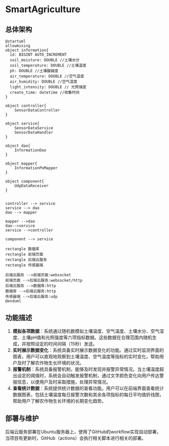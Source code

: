 # SmartAgriculture
## 总体架构
```plantuml
@startuml
allowmixing
object information{
  id: BIGINT AUTO_INCREMENT
  soil_moisture: DOUBLE //土壤水分
  soil_temperature: DOUBLE //土壤温度
  ph: DOUBLE //土壤酸碱度
  air_temperature: DOUBLE //空气温度
  air_humidity: DOUBLE //空气湿度
  light_intensity: DOUBLE // 光照强度
  create_time: datetime //收集时间
}

object controller{
    SensorDataController
}

object service{
    SensorDataService
    SensorDataHandler
}

object dao{
    InformationDao
}

object mapper{
    InformationPoMapper
}

object component{
    UdpDataReceiver
}


controller --> service
service --> dao
dao --> mapper

mapper -->dao
dao-->service
service -->controller

component --> service

rectangle 数据库
rectangle 前端页面
rectangle 后端云服务
rectangle 传感器端

后端云服务 -->前端页面:websocket
前端页面 -->后端云服务:websocket/http
后端云服务 -->数据库:http
数据库 -->后端云服务:http
传感器端 -->后端云服务:udp
@enduml
```
## 功能描述
1. **模拟各项数据**：系统通过随机数模拟土壤温度、空气温度、土壤水分、空气湿度、土壤pH值和光照强度等六项指标数据。这些数据在合理范围内随机生成，并按照设定的时间间隔（15秒）发送。
2. **实时展示数据变化**：系统具备实时展示数据变化的功能。通过实时监测界面的图表，用户可以直观地观察到土壤温度、空气温度等指标的实时变化，帮助用户及时了解农作物生长环境的状况。
3. **报警机制**：系统具备报警机制，能够及时发现并报警异常情况。当土壤温度超出设定的阈值时，系统会自动触发报警机制，通过文字颜色变化向用户传达警报信息，以便用户及时采取措施，处理异常情况。
4. **查看统计数据**：系统提供统计数据的查看功能。用户可以在前端界面查看统计数据图表，包括土壤温度每日报警次数和其余各项指标的每日平均值折线图，帮助用户了解农作物生长环境的长期变化趋势。


## 部署与维护

后端云服务部署在Ubuntu服务器上，使用了GitHub的workflow实现自动部署，当项目有更新时，GitHub（actions）会执行相关脚本进行相关的部署。
